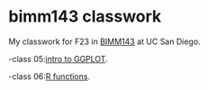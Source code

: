 # bimm143 classwork

My classwork for F23 in [BIMM143](https://bioboot.github.io/bimm143_F23/class-material/github_lab.html#4_Connecting_RStudio_to_GitHub) at UC San Diego.



-class 05:[intro to GGPLOT](https://github.com/rukang123/bimm143_github/blob/main/class05/class5.pdf).

-class 06:[R functions](https://github.com/rukang123/bimm143_github/blob/main/class06/class6.pdf).
